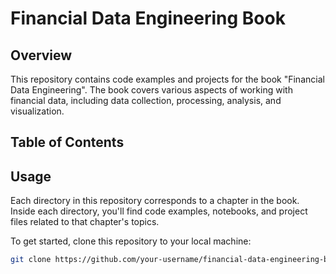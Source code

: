 # Financial Data Engineering Book

## Overview

This repository contains code examples and projects for the book "Financial Data Engineering". The book covers various aspects of working with financial data, including data collection, processing, analysis, and visualization.

## Table of Contents



## Usage

Each directory in this repository corresponds to a chapter in the book. Inside each directory, you'll find code examples, notebooks, and project files related to that chapter's topics.

To get started, clone this repository to your local machine:

```bash
git clone https://github.com/your-username/financial-data-engineering-book.git

